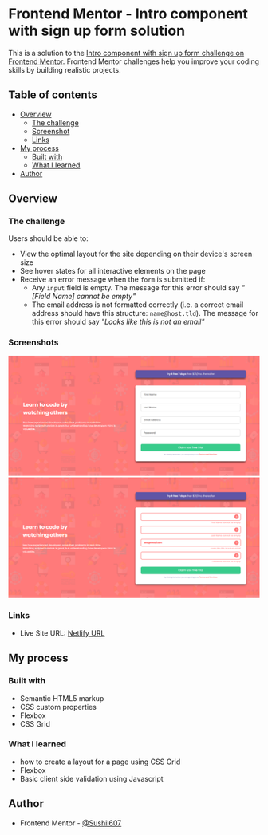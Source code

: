 # Frontend Mentor - Intro component with sign up form solution

This is a solution to the [Intro component with sign up form challenge on Frontend Mentor](https://www.frontendmentor.io/challenges/intro-component-with-signup-form-5cf91bd49edda32581d28fd1). Frontend Mentor challenges help you improve your coding skills by building realistic projects.

## Table of contents

- [Overview](#overview)
  - [The challenge](#the-challenge)
  - [Screenshot](#screenshot)
  - [Links](#links)
- [My process](#my-process)
  - [Built with](#built-with)
  - [What I learned](#what-i-learned)
- [Author](#author)

## Overview

### The challenge

Users should be able to:

- View the optimal layout for the site depending on their device's screen size
- See hover states for all interactive elements on the page
- Receive an error message when the `form` is submitted if:
  - Any `input` field is empty. The message for this error should say _"[Field Name] cannot be empty"_
  - The email address is not formatted correctly (i.e. a correct email address should have this structure: `name@host.tld`). The message for this error should say _"Looks like this is not an email"_

### Screenshots

![Desktop Design](./desktop.png)
![Active States](./active-states.png)

### Links

- Live Site URL: [Netlify URL](https://intro-component-with-sign-up-form-sdb.netlify.app/)

## My process

### Built with

- Semantic HTML5 markup
- CSS custom properties
- Flexbox
- CSS Grid

### What I learned

- how to create a layout for a page using CSS Grid
- Flexbox
- Basic client side validation using Javascript

## Author

- Frontend Mentor - [@Sushil607](https://www.frontendmentor.io/profile/Sushil607)
